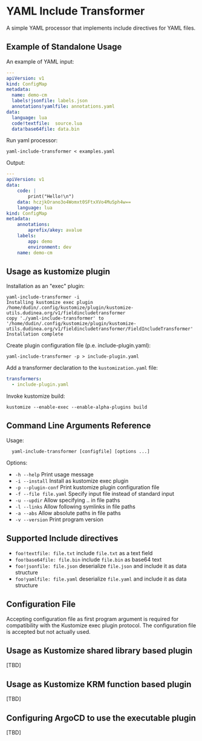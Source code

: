 YAML Include Transformer
========================

A simple YAML processor that implements include directives for YAML files.

## Example of Standalone Usage

An example of YAML input:


```yaml
---
apiVersion: v1
kind: ConfigMap
metadata:
  name: demo-cm
  labels!jsonfile: labels.json
  annotations!yamlfile: annotations.yaml
data:
  language: lua
  code!textfile:  source.lua
  data!base64file: data.bin
```

Run yaml processor:

```shell
yaml-include-transformer < examples.yaml
```

Output:

```yaml
---
apiVersion: v1
data:
    code: |
        print("Hello!\n")
    data: hczjkOrano3o4Womxt0SFtxXVo4MuSph4w==
    language: lua
kind: ConfigMap
metadata:
    annotations:
        aprefix/akey: avalue
    labels:
        app: demo
        environment: dev
    name: demo-cm
```

## Usage as kustomize plugin

Installation as an "exec" plugin:

```shell
yaml-include-transformer -i
Installing kustomize exec plugin /home/dudin/.config/kustomize/plugin/kustomize-utils.dudinea.org/v1/fieldincludetransformer
copy './yaml-include-transformer' to '/home/dudin/.config/kustomize/plugin/kustomize-utils.dudinea.org/v1/fieldincludetransformer/FieldIncludeTransformer'
Installation complete
```

Create plugin configuration file (p.e. include-plugin.yaml):

```shell
yaml-include-transformer -p > include-plugin.yaml

```

Add a transformer declaration to the `kustomization.yaml` file:

```yaml
transformers:
  - include-plugin.yaml
```
Invoke kustomize build:

```shell
kustomize --enable-exec --enable-alpha-plugins build 
```

## Command Line Arguments Reference


Usage: 

```
  yaml-include-transformer [configfile] [options ...]
```
Options:

* `-h --help`	        Print usage message
* `-i --install`        Install as kustomize exec plugin
* `-p --plugin-conf`    Print kustomize plugin configuration file
* `-f --file file.yaml` Specify input file instead of standard input
* `-u --updir`          Allow specifying .. in file paths
* `-l --links`          Allow following symlinks in file paths
* `-a --abs`            Allow absolute paths in file paths
* `-v --version`        Print program version


## Supported Include directives

* `foo!textfile: file.txt`    include `file.txt` as a text field
* `foo!base64file: file.bin`  include `file.bin` as base64 text
* `foo!jsonfile: file.json`   deserialize `file.json` and include it as data structure
* `foo!yamlfile: file.yaml`   deserialize `file.yaml` and include it as data structure


## Configuration File

Accepting configuration file as first program argument is required for
compatibility with the Kustomize exec plugin protocol. The
configuration file is accepted but not actually used.

## Usage as Kustomize shared library based plugin

[TBD]

## Usage as Kustomize KRM function based plugin

[TBD]

## Configuring ArgoCD to use the executable plugin 

[TBD]






